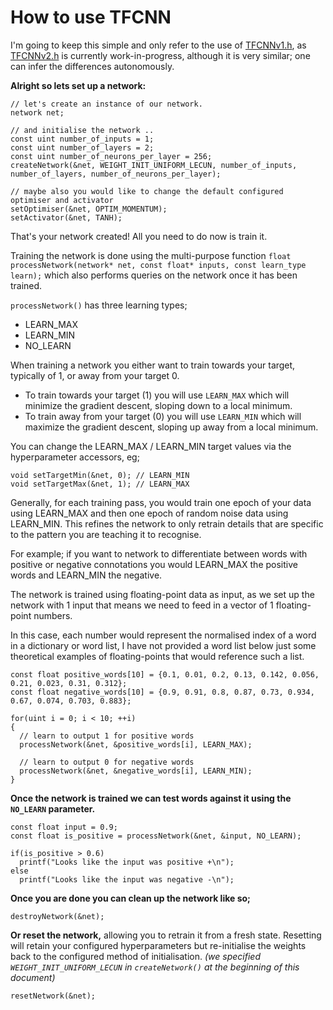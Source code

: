 # How to use TFCNN

I'm going to keep this simple and only refer to the use of [TFCNNv1.h](https://github.com/TFCNN/TFCNNv1), as [TFCNNv2.h](https://github.com/TFCNN/TFCNNv2) is currently work-in-progress, although it is very similar; one can infer the differences autonomously. 

**Alright so lets set up a network:**
```
// let's create an instance of our network.
network net;

// and initialise the network ..
const uint number_of_inputs = 1;
const uint number_of_layers = 2;
const uint number_of_neurons_per_layer = 256;
createNetwork(&net, WEIGHT_INIT_UNIFORM_LECUN, number_of_inputs, number_of_layers, number_of_neurons_per_layer);

// maybe also you would like to change the default configured optimiser and activator
setOptimiser(&net, OPTIM_MOMENTUM);
setActivator(&net, TANH);
```

That's your network created! All you need to do now is train it.

Training the network is done using the multi-purpose function `float processNetwork(network* net, const float* inputs, const learn_type learn);` which also performs queries on the network once it has been trained.

`processNetwork()` has three learning types;
- LEARN_MAX
- LEARN_MIN
- NO_LEARN

When training a network you either want to train towards your target, typically of 1, or away from your target 0.
- To train towards your target (1) you will use `LEARN_MAX` which will minimize the gradient descent, sloping down to a local minimum.
- To train away from your target (0) you will use `LEARN_MIN` which will maximize the gradient descent, sloping up away from a local minimum.

You can change the LEARN_MAX / LEARN_MIN target values via the hyperparameter accessors, eg;
```
void setTargetMin(&net, 0); // LEARN_MIN
void setTargetMax(&net, 1); // LEARN_MAX
```

Generally, for each training pass, you would train one epoch of your data using LEARN_MAX and then one epoch of random noise data using LEARN_MIN. This refines the network to only retrain details that are specific to the pattern you are teaching it to recognise.

For example; if you want to network to differentiate between words with positive or negative connotations you would LEARN_MAX the positive words and LEARN_MIN the negative.

The network is trained using floating-point data as input, as we set up the network with 1 input that means we need to feed in a vector of 1 floating-point numbers.

In this case, each number would represent the normalised index of a word in a dictionary or word list, I have not provided a word list below just some theoretical examples of floating-points that would reference such a list.
```
const float positive_words[10] = {0.1, 0.01, 0.2, 0.13, 0.142, 0.056, 0.21, 0.023, 0.31, 0.312};
const float negative_words[10] = {0.9, 0.91, 0.8, 0.87, 0.73, 0.934, 0.67, 0.074, 0.703, 0.883};

for(uint i = 0; i < 10; ++i)
{
  // learn to output 1 for positive words
  processNetwork(&net, &positive_words[i], LEARN_MAX);

  // learn to output 0 for negative words
  processNetwork(&net, &negative_words[i], LEARN_MIN);
}
```

**Once the network is trained we can test words against it using the `NO_LEARN` parameter.**
```
const float input = 0.9;
const float is_positive = processNetwork(&net, &input, NO_LEARN);

if(is_positive > 0.6)
  printf("Looks like the input was positive +\n");
else
  printf("Looks like the input was negative -\n");
```

**Once you are done you can clean up the network like so;**
```
destroyNetwork(&net);
```

**Or reset the network,** allowing you to retrain it from a fresh state. Resetting will retain your configured hyperparameters but re-initialise the weights back to the configured method of initialisation. _(we specified `WEIGHT_INIT_UNIFORM_LECUN` in `createNetwork()` at the beginning of this document)_
```
resetNetwork(&net);
```

